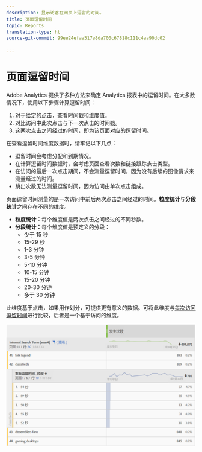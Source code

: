 ```yaml
---
description: 显示访客在网页上逗留的时间。
title: 页面逗留时间
topic: Reports
translation-type: ht
source-git-commit: 99ee24efaa517e8da700c67818c111c4aa90dc02

---
```



# 页面逗留时间

Adobe Analytics 提供了多种方法来确定 Analytics 报表中的逗留时间。在大多数情况下，使用以下步骤计算逗留时间：

1. 对于给定的点击，查看时间戳和维度值。
2. 对比访问中此次点击与下一次点击的时间戳。
3. 这两次点击之间经过的时间，即为该页面对应的逗留时间。

在查看逗留时间维度数据时，请牢记以下几点：

* 逗留时间会考虑分配和到期情况。
* 在计算逗留时间数据时，会考虑页面查看次数和链接跟踪点击类型。
* 在访问的最后一次点击期间，不会测量逗留时间，因为没有后续的图像请求来测量经过的时间。
* 跳出次数无法测量逗留时间，因为访问由单次点击组成。

页面逗留时间测量的是一次访问中前后两次点击之间经过的时间。**粒度统计**&#x200B;与&#x200B;**分段统计**&#x200B;之间存在不同的维度。

* **粒度统计：**&#x200B;每个维度值是两次点击之间经过的不同秒数。
* **分段统计：**&#x200B;每个维度值是预定义的分段：
   * 少于 15 秒
   * 15-29 秒
   * 1-3 分钟
   * 3-5 分钟
   * 5-10 分钟
   * 10-15 分钟
   * 15-20 分钟
   * 20-30 分钟
   * 多于 30 分钟

此维度基于点击，如果用作划分，可提供更有意义的数据。可将此维度与[每次访问逗留时间](reports-time-spent-per-visit.md)进行比较，后者是一个基于访问的维度。

![逗留时间](/help/components/c-variables/c-metrics/assets/time-spent1.png)
